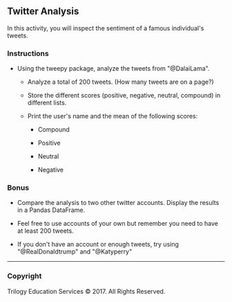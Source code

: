 ## Twitter Analysis

In this activity, you will inspect the sentiment of a famous individual's tweets.

### Instructions

* Using the tweepy package, analyze the tweets from "@DalaiLama".

  * Analyze a total of 200 tweets. (How many tweets are on a page?)

  * Store the different scores (positive, negative, neutral, compound) in different lists.

  * Print the user's name and the mean of the following scores:

    * Compound

    * Positive

    * Neutral

    * Negative

### Bonus

* Compare the analysis to two other twitter accounts.  Display the results in a Pandas DataFrame.

* Feel free to use accounts of your own but remember you need to have at least 200 tweets.

* If you don't have an account or enough tweets, try using "@RealDonaldtrump" and "@Katyperry"

- - -

### Copyright

Trilogy Education Services © 2017. All Rights Reserved.
